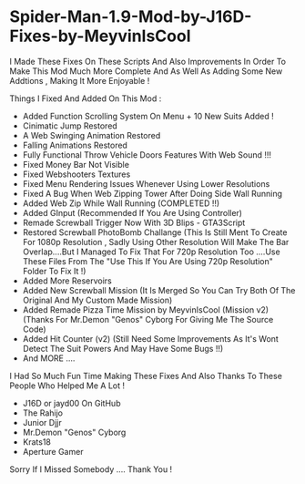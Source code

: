 # Spider-Man-1.9-Mod-by-J16D-Fixes-by-MeyvinIsCool
I Made These Fixes On These Scripts And Also Improvements In Order To Make This Mod Much More Complete And As Well As Adding Some New Addtions , Making It More Enjoyable !

Things I Fixed And Added On This Mod :

- Added Function Scrolling System On Menu + 10 New Suits Added !
- Cinimatic Jump Restored
- A Web Swinging Animation Restored
- Falling Animations Restored
- Fully Functional Throw Vehicle Doors Features With Web Sound !!!
- Fixed Money Bar Not Visible
- Fixed Webshooters Textures
- Fixed Menu Rendering Issues Whenever Using Lower Resolutions
- Fixed A Bug When Web Zipping Tower After Doing Side Wall Running
- Added Web Zip While Wall Running (COMPLETED !!)
- Added GInput (Recommended If You Are Using Controller)
- Remade Screwball Trigger Now With 3D Blips - GTA3Script 
- Restored Screwball PhotoBomb Challange (This Is Still Ment To Create For 1080p Resolution , Sadly Using Other Resolution Will Make The Bar Overlap....But I Managed To   Fix That For 720p Resolution Too ....Use These Files From The "Use This If You Are Using 720p Resolution" Folder To Fix It !)
- Added More Reservoirs
- Added New Screwball Mission (It Is Merged So You Can Try Both Of The Original And My Custom Made Mission)
- Added Remade Pizza Time Mission by MeyvinIsCool (Mission v2) (Thanks For Mr.Demon "Genos" Cyborg For Giving Me The Source Code)
- Added Hit Counter (v2) (Still Need Some Improvements As It's Wont Detect The Suit Powers And May Have Some Bugs !!)
- And MORE ....

I Had So Much Fun Time Making These Fixes And Also Thanks To These People Who Helped Me A Lot !

- J16D or jayd00 On GitHub
- The Rahijo
- Junior Djjr
- Mr.Demon "Genos" Cyborg
- Krats18
- Aperture Gamer

Sorry If I Missed Somebody .... Thank You !
